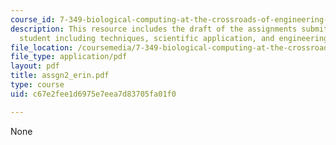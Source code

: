 ```yaml
---
course_id: 7-349-biological-computing-at-the-crossroads-of-engineering-and-science-spring-2005
description: This resource includes the draft of the assignments submitted by the
  student including techniques, scientific application, and engineering application.
file_location: /coursemedia/7-349-biological-computing-at-the-crossroads-of-engineering-and-science-spring-2005/c67e2fee1d6975e7eea7d83705fa01f0_assgn2_erin.pdf
file_type: application/pdf
layout: pdf
title: assgn2_erin.pdf
type: course
uid: c67e2fee1d6975e7eea7d83705fa01f0

---
```

None